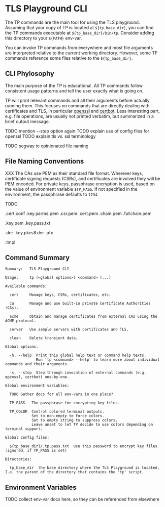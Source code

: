 # TLS Playground CLI

The TP commands are the main tool for using the TLS playground.
Assuming that your copy of TP is located at `${tp_base_dir}`, you can find the TP commands executable at `${tp_base_dir}/bin/tp`.
Consider adding this directory to your `${PATH}` env-var.

You can invoke TP commands from everywhere and most file arguments are interpreted relative to the current working directory.
However, some TP commands reference some files relative to the `${tp_base_dir}`.



## CLI Phylosophy

The main purpose of the TP is educational.
All TP commands follow consistent usage patterns and tell the user exactly what is going on.

TP will print relevant commands and all their arguments before actually running them.
This focuses on commands that are directly dealing with certificates and TLS, in particular [openssl](https://www.openssl.org/) and [certbot](https://certbot.eff.org/).
Less interesting part, e.g. file operations, are usually not printed verbatim, but summarized in a brief output message.

TODO mention --step option again
TODO explain use of config files for openssl
TODO explain tls vs. ssl terminology

TODO segway to opinionated file naming



## File Naming Conventions

XXX The CAs use PEM as their standard file format. Wherever keys, certificate signing requests (CSRs), and certificates are involved they will be PEM encoded. For private keys, passphrase encryption is used, based on the value of environment variable `$TP_PASS`. If not specified in the environment, the passphrase defaults to `1234`.

TODO

.cert.conf
.key.parms.pem
.csr.pem
.cert.pem
.chain.pem
.fullchain.pem

.key.pem
.key.pass.txt


.der
.key.pkcs8.der
.pfx

.tmpl



## Command Summary

```
Summary:   TLS Playground CLI

Usage:     tp [<global options>] <command> [...]

Available commands:

  cert     Manage keys, CSRs, certificates, etc.

  ca       Manage and use built-in private Certificate Authorities (CAs).

  acme     Obtain and manage certificates from external CAs using the ACME protocol.

  server   Use sample servers with certificates and TLS.

  clean    Delete transient data.

Global options:

  -h, --help  Print this global help text or command help texts.
              Run 'tp <command> --help' to learn more about individual commands and their arguments.

  -s, --step  Step through invocation of external commands (e.g. openssl, certbot) one-by-one.

Global environment variables:

  TODO Gather docs for all env-vars in one place?

  TP_PASS   The passphrase for encrypting key files.

  TP_COLOR  Control colored terminal outputs.
            Set to non-empty to force colors.
            Set to empty string to suppress colors.
            Leave unset to let TP decide to use colors depending on terminal support.

Global config files:

  ${tp_base_dir}/.tp.pass.txt  Use this password to encrypt key files (ignored, if TP_PASS is set)

Directories:

  tp_base_dir  the base directory where the TLS Playground is located. I.e. the parent of the directory that contains the 'tp' script.
```

## Environment Variables

TODO collect env-var docs here, so they can be referenced from elsewhere
